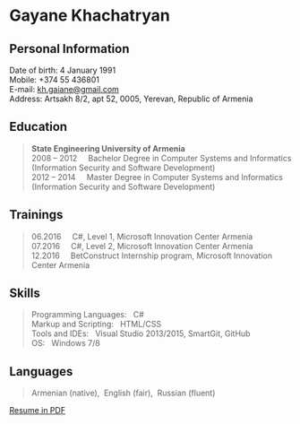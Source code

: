 # Gayane Khachatryan
## Personal Information
Date of birth: 4 January 1991 <br>
Mobile: +374 55 436801<br>
E-mail: kh.gaiane@gmail.com<br>
Address: Artsakh 8/2, apt 52, 0005, Yerevan, Republic of Armenia

## Education
>**State Engineering University of Armenia** <br>
2008 – 2012&nbsp;&nbsp;&nbsp;&nbsp;&nbsp;Bachelor Degree in Computer Systems and Informatics (Information Security and Software Development) <br>
2012 – 2014&nbsp;&nbsp;&nbsp;&nbsp;&nbsp;Master Degree in Computer Systems and Informatics (Information Security and Software Development)

## Trainings
>06.2016&nbsp;&nbsp;&nbsp;&nbsp;&nbsp;C#, Level 1, Microsoft Innovation Center Armenia<br>
>07.2016&nbsp;&nbsp;&nbsp;&nbsp;&nbsp;C#, Level 2, Microsoft Innovation Center Armenia<br>
>12.2016&nbsp;&nbsp;&nbsp;&nbsp;&nbsp;BetConstruct Internship program, Microsoft Innovation Center Armenia

## Skills
>Programming Languages:&nbsp;&nbsp; C# <br>
>Markup and Scripting:&nbsp;&nbsp; HTML/CSS<br>
>Tools and IDEs:&nbsp;&nbsp; Visual Studio 2013/2015, SmartGit, GitHub<br>
>OS:&nbsp;&nbsp; Windows 7/8


## Languages
>Armenian (native),&nbsp;&nbsp;English (fair),&nbsp;&nbsp;Russian (fluent)

[Resume in PDF](https://github.com/gkhachatryan/Resume/blob/master/CV_GayaneKhachatryan.pdf)


